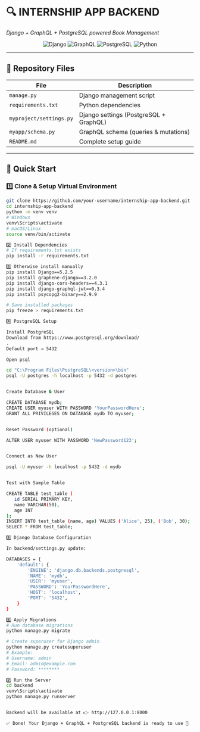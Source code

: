 # 🔍 INTERNSHIP APP BACKEND
*Django + GraphQL + PostgreSQL powered Book Management*

<div align="center">
  <img src="https://img.shields.io/badge/Django-5.2+-092E20?style=for-the-badge&logo=django" alt="Django">
  <img src="https://img.shields.io/badge/GraphQL-API-E10098?style=for-the-badge&logo=graphql" alt="GraphQL">
  <img src="https://img.shields.io/badge/PostgreSQL-17-336791?style=for-the-badge&logo=postgresql" alt="PostgreSQL">
  <img src="https://img.shields.io/badge/Python-3.10+-3776AB?style=for-the-badge&logo=python" alt="Python">
</div>

---

## 📂 Repository Files
| File | Description |
|------|-------------|
| `manage.py` | Django management script |
| `requirements.txt` | Python dependencies |
| `myproject/settings.py` | Django settings (PostgreSQL + GraphQL) |
| `myapp/schema.py` | GraphQL schema (queries & mutations) |
| `README.md` | Complete setup guide |

---

## 🚀 Quick Start

### 1️⃣ Clone & Setup Virtual Environment
```bash
git clone https://github.com/your-username/internship-app-backend.git
cd internship-app-backend
python -m venv venv
# Windows
venv\Scripts\activate
# macOS/Linux
source venv/bin/activate

2️⃣ Install Dependencies
# If requirements.txt exists
pip install -r requirements.txt

3️⃣ Otherwise install manually
pip install Django==5.2.5
pip install graphene-django==3.2.0
pip install django-cors-headers==4.3.1
pip install django-graphql-jwt==0.3.4
pip install psycopg2-binary==2.9.9

# Save installed packages
pip freeze > requirements.txt

4️⃣ PostgreSQL Setup

Install PostgreSQL
Download from https://www.postgresql.org/download/
.
Default port → 5432

Open psql

cd "C:\Program Files\PostgreSQL\<version>\bin"
psql -U postgres -h localhost -p 5432 -d postgres


Create Database & User

CREATE DATABASE mydb;
CREATE USER myuser WITH PASSWORD 'YourPasswordHere';
GRANT ALL PRIVILEGES ON DATABASE mydb TO myuser;


Reset Password (optional)

ALTER USER myuser WITH PASSWORD 'NewPassword123';


Connect as New User

psql -U myuser -h localhost -p 5432 -d mydb


Test with Sample Table

CREATE TABLE test_table (
   id SERIAL PRIMARY KEY,
   name VARCHAR(50),
   age INT
);
INSERT INTO test_table (name, age) VALUES ('Alice', 25), ('Bob', 30);
SELECT * FROM test_table;

5️⃣ Django Database Configuration

In backend/settings.py update:

DATABASES = {
    'default': {
        'ENGINE': 'django.db.backends.postgresql',
        'NAME': 'mydb',
        'USER': 'myuser',
        'PASSWORD': 'YourPasswordHere',
        'HOST': 'localhost',
        'PORT': '5432',
    }
}

6️⃣ Apply Migrations
# Run database migrations
python manage.py migrate

# Create superuser for Django admin
python manage.py createsuperuser
# Example:
# Username: admin
# Email: admin@example.com
# Password: ********

7️⃣ Run the Server
cd backend
venv\Scripts\activate
python manage.py runserver


Backend will be available at 👉 http://127.0.0.1:8000

✅ Done! Your Django + GraphQL + PostgreSQL backend is ready to use 🚀

